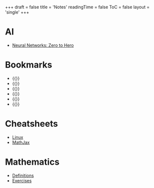 +++
draft = false
title = 'Notes'
readingTime = false
ToC = false
layout = 'single'
+++

# AI
- [Neural Networks: Zero to Hero](./ai/neural_networks_zero_to_hero)

# Bookmarks
 - {{<ablank href="https://github.com/asungy/loadout/blob/main/home/config/ghostty/config" text="Ghostty configuration">}}
 - {{<ablank href="https://github.com/asungy/loadout/blob/main/home/config/helix/config.toml" text="Helix configuration">}}
 - {{<ablank href="https://configure.zsa.io/moonlander/layouts/z4e5a/latest/0" text="Keyboard layout: Moonlander">}}
 - {{<ablank href="https://configure.zsa.io/voyager/layouts/xmZjx/latest/0" text="Keyboard layout: Voyager">}}
 - {{<ablank href="https://github.com/asungy/loadout/blob/main/home/config/zellij/config.kdl" text="Zellij configuration">}}
 - {{<ablank href="https://symbl.cc/" text="Unicode search">}}

# Cheatsheets
- [Linux](./cheatsheets/linux.md)
- [MathJax](./cheatsheets/mathjax.md)

# Mathematics
- [Definitions](./mathematics/definitions)
- [Exercises](./mathematics/exercises)

